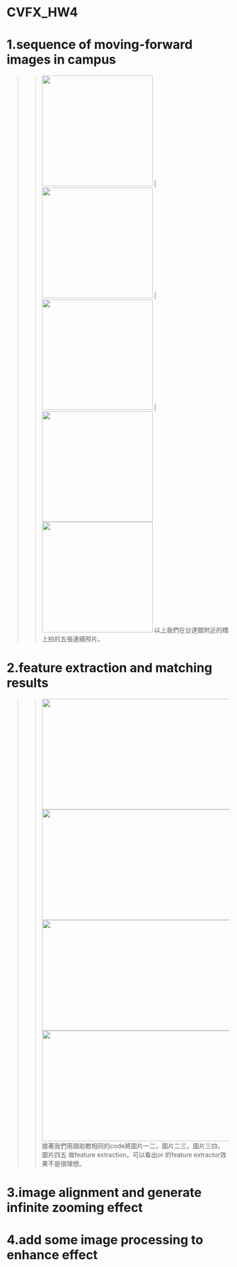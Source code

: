 # CVFX_HW4
  # 1.sequence of moving-forward images in campus
  >><img width="250" height="250" src="test1.jpg"/>        |<img width="250" height="250" src="test2.jpg"/>        |<img width="250" height="250" src="test3.jpg"/> |
  >><img width="250" height="250" src="test4.jpg"/> <img width="250" height="250" src="test5.jpg"/>
  以上我們在台達館附近的橋上拍的五張連續照片。
  # 2.feature extraction and matching results
  >><img width="500" height="250" src="1_2.png"/> <img width="500" height="250" src="2_3.png"/> 
  >><img width="500" height="250" src="3_4.png"/> <img width="500" height="250" src="4_5.png"/>  
  接著我們用跟助教相同的code將圖片一二，圖片二三，圖片三四，圖片四五 做feature extraction，可以看出or 的feature extractor效果不是很理想。
  # 3.image alignment and generate infinite zooming effect
  # 4.add some image processing to enhance effect
